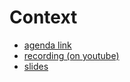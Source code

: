 # Context

* [agenda link](https://app.web3summit.com/agenda/session/1396265)
* [recording (on youtube)](https://www.youtube.com/watch?v=klBffMiu5P0)
* [slides](./Wallets,Platforms,WTF--web3summit_aug2024.pdf)